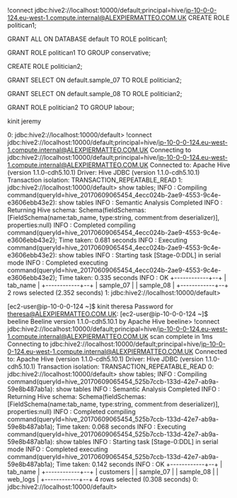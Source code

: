 !connect jdbc:hive2://localhost:10000/default;principal=hive/ip-10-0-0-124.eu-west-1.compute.internal@ALEXPIERMATTEO.COM.UK
CREATE ROLE politican1;

GRANT ALL ON DATABASE default TO ROLE politican1;

GRANT ROLE politican1 TO GROUP conservative;


CREATE ROLE politician2;

GRANT SELECT ON default.sample_07 TO ROLE politician2;

GRANT SELECT ON default.sample_08 TO ROLE politician2;

GRANT ROLE politician2 TO GROUP labour;

kinit jeremy

0: jdbc:hive2://localhost:10000/default> !connect jdbc:hive2://localhost:10000/default;principal=hive/ip-10-0-0-124.eu-west-1.compute.internal@ALEXPIERMATTEO.COM.UK
Connecting to jdbc:hive2://localhost:10000/default;principal=hive/ip-10-0-0-124.eu-west-1.compute.internal@ALEXPIERMATTEO.COM.UK
Connected to: Apache Hive (version 1.1.0-cdh5.10.1)
Driver: Hive JDBC (version 1.1.0-cdh5.10.1)
Transaction isolation: TRANSACTION_REPEATABLE_READ
1: jdbc:hive2://localhost:10000/default> show tables;
INFO  : Compiling command(queryId=hive_20170609065454_4ecc024b-2ae9-4553-9c4e-e3606ebb43e2): show tables
INFO  : Semantic Analysis Completed
INFO  : Returning Hive schema: Schema(fieldSchemas:[FieldSchema(name:tab_name, type:string, comment:from deserializer)], properties:null)
INFO  : Completed compiling command(queryId=hive_20170609065454_4ecc024b-2ae9-4553-9c4e-e3606ebb43e2); Time taken: 0.681 seconds
INFO  : Executing command(queryId=hive_20170609065454_4ecc024b-2ae9-4553-9c4e-e3606ebb43e2): show tables
INFO  : Starting task [Stage-0:DDL] in serial mode
INFO  : Completed executing command(queryId=hive_20170609065454_4ecc024b-2ae9-4553-9c4e-e3606ebb43e2); Time taken: 0.335 seconds
INFO  : OK
+------------+--+
|  tab_name  |
+------------+--+
| sample_07  |
| sample_08  |
+------------+--+
2 rows selected (2.352 seconds)
1: jdbc:hive2://localhost:10000/default>



[ec2-user@ip-10-0-0-124 ~]$ kinit theresa
Password for theresa@ALEXPIERMATTEO.COM.UK:
[ec2-user@ip-10-0-0-124 ~]$ beeline
Beeline version 1.1.0-cdh5.10.1 by Apache Hive
beeline> !connect jdbc:hive2://localhost:10000/default;principal=hive/ip-10-0-0-124.eu-west-1.compute.internal@ALEXPIERMATTEO.COM.UK
scan complete in 1ms
Connecting to jdbc:hive2://localhost:10000/default;principal=hive/ip-10-0-0-124.eu-west-1.compute.internal@ALEXPIERMATTEO.COM.UK
Connected to: Apache Hive (version 1.1.0-cdh5.10.1)
Driver: Hive JDBC (version 1.1.0-cdh5.10.1)
Transaction isolation: TRANSACTION_REPEATABLE_READ
0: jdbc:hive2://localhost:10000/default> show tables;
INFO  : Compiling command(queryId=hive_20170609065454_525b7ccb-133d-42e7-ab9a-59e8b487ab1a): show tables
INFO  : Semantic Analysis Completed
INFO  : Returning Hive schema: Schema(fieldSchemas:[FieldSchema(name:tab_name, type:string, comment:from deserializer)], properties:null)
INFO  : Completed compiling command(queryId=hive_20170609065454_525b7ccb-133d-42e7-ab9a-59e8b487ab1a); Time taken: 0.068 seconds
INFO  : Executing command(queryId=hive_20170609065454_525b7ccb-133d-42e7-ab9a-59e8b487ab1a): show tables
INFO  : Starting task [Stage-0:DDL] in serial mode
INFO  : Completed executing command(queryId=hive_20170609065454_525b7ccb-133d-42e7-ab9a-59e8b487ab1a); Time taken: 0.142 seconds
INFO  : OK
+------------+--+
|  tab_name  |
+------------+--+
| customers  |
| sample_07  |
| sample_08  |
| web_logs   |
+------------+--+
4 rows selected (0.308 seconds)
0: jdbc:hive2://localhost:10000/default>